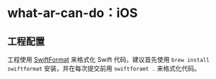# what-ar-can-do：iOS

## 工程配置

工程使用 [SwiftFormat](https://github.com/nicklockwood/SwiftFormat) 来格式化 Swift 代码，建议首先使用 `brew install swiftformat` 安装，并在每次提交前用 `swiftforamt .` 来格式化代码。

